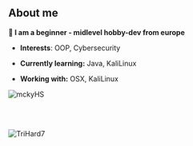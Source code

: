
## About me

**👋 I am a beginner - midlevel hobby-dev from europe**





- __Interests__: OOP, Cybersecurity
 
- **Currently learning:** Java, KaliLinux

- **Working with:** OSX, KaliLinux


 

                                                                                                
![mckyHS](https://cdn.discordapp.com/emojis/878007877699256391.webp?size=240&quality=lossless) 


<br> 

 <br>  
 
![TriHard7](https://cdn.discordapp.com/emojis/830386947636592670.webp?size=240&quality=lossless)



<!---
DonkVenom/DonkVenom is a ✨ special ✨ repository because its `README.md` (this file) appears on your GitHub profile.
You can click the Preview link to take a look at your changes.
--->
